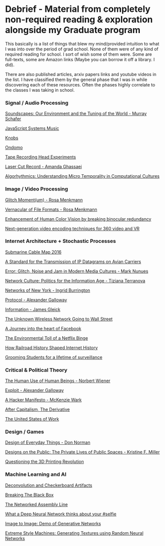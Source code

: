 # Debrief - Material from completely non-required reading & exploration alongside my Graduate program

This basically is a list of things that blew my mind/provided intuition to what I was into over the period of grad school. None of them were of any kind of required reading for school. I sort of wish some of them were.
Some are full-texts, some are Amazon links (Maybe you can borrow it off a library. I did). 

There are also published articles, arxiv papers links and youtube videos in the list. 
I have classified them by the general phase that I was in while discovering each of these resources. Often the phases highly correlate to the classes I was taking in school.

### Signal / Audio Processing

[Soundscapes: Our Environment and the Tuning of the World - Murray Schafer](https://www.amazon.com/Soundscape-Sonic-Environment-Tuning-World-ebook/dp/B005VRKQX8)

[JavaScript Systems Music](http://teropa.info/blog/2016/07/28/javascript-systems-music.html)

[Knobs](https://www.youtube.com/channel/UCarxZ8bKjfFzUOgN5LjYOhQ)

[Ondomo](https://youtu.be/mivNaRQBLmA?t=21s)

[Tape Recording Head Experiments](https://www.youtube.com/watch?v=MMD-d-1erk4)

[Laser Cut Record - Amanda Ghassaei](http://www.amandaghassaei.com/projects/laser_cut_record/)

[Algorhythmics: Understanding Micro Temporality in Computational Cultures](http://computationalculture.net/article/algorhythmics-understanding-micro-temporality-in-computational-cultures)


### Image / Video Processing

[Glitch Moment(um) - Rosa Menkmann](https://networkcultures.org/_uploads/NN%234_RosaMenkman.pdf)

[Vernacular of File Formats - Rosa Menkmann](https://www.flickr.com/photos/r00s/20265843548)

[Enhancement of Human Color Vision by breaking binocular redundancy](https://arxiv.org/abs/1703.04392)

[Next-generation video encoding techniques for 360 video and VR](https://code.facebook.com/posts/1126354007399553/next-generation-video-encoding-techniques-for-360-video-and-vr/)


### Internet Architecture + Stochastic Processes

[Submarine Cable Map 2016](http://submarine-cable-map-2016.telegeography.com/)

[A Standard for the Transmission of IP Datagrams on Avian Carriers](https://tools.ietf.org/html/rfc1149)

[Error: Glitch, Noise and Jam in Modern Media Cultures - Mark Nunues](https://www.amazon.com/Error-Glitch-Noise-Media-Cultures/dp/1441110216)

[Network Culture: Politics for the Information Age - Tiziana Terranova](https://compthink.files.wordpress.com/2011/04/terranova-network-culture.pdf)

[Networks of New York - Ingrid Burrington](http://seeingnetworks.in/nyc/)

[Protocol - Alexander Galloway](http://beforebefore.net/136c/s16/media/galloway-protocol.pdf)

[Information - James Gleick](https://www.amazon.com/Information-History-Theory-Flood/dp/1400096235)

[The Unknown Wireless Network Going to Wall Street](https://sniperinmahwah.wordpress.com/2016/06/13/the-unknown-wireless-network-going-to-wall-street/)

[A Journey into the heart of Facebook](https://www.theatlantic.com/technology/archive/2015/12/facebook-data-center-tk/418683/)

[The Environmental Toll of a Netflix Binge](https://www.theatlantic.com/technology/archive/2015/12/there-are-no-clean-clouds/420744/)

[How Railroad History Shaped Internet History](https://www.theatlantic.com/technology/archive/2015/11/how-railroad-history-shaped-internet-history/417414/)

[Grooming Students for a lifetime of surveillance](https://modelviewculture.com/pieces/grooming-students-for-a-lifetime-of-surveillance)


### Critical & Political Theory

[The Human Use of Human Beings - Norbert Wiener](https://monoskop.org/images/5/51/Wiener_Norbert_The_Human_Use_of_Human_Beings.pdf)

[Exploit - Alexander Galloway](http://dss-edit.com/plu/Galloway-Thacker_The_Exploit_2007.pdf)

[A Hacker Manifesto - McKenzie Wark](https://monoskop.org/images/8/85/Wark_McKenzie_A_Hacker_Manifesto.pdf)

[After Capitalism, The Derivative](http://www.publicseminar.org/2017/04/derivative/#.WU7xpRPyt-U)

[The United States of Work](https://newrepublic.com/article/141663/united-states-work)


### Design / Games 

[Design of Everyday Things - Don Norman](http://cc.droolcup.com/wp-content/uploads/2015/07/The-Design-of-Everyday-Things-Revised-and-Expanded-Edition.pdf)

[Designs on the Public: The Private Lives of Public Spaces - Kristine F. Miller](http://www.jstor.org/stable/10.5749/j.ctttv5pq)

[Questioning the 3D Printing Revolution](https://modelviewculture.com/pieces/questioning-the-3d-printing-revolution)


### Machine Learning and AI

[Deconvolution and Checkerboard Artifacts](http://distill.pub/2016/deconv-checkerboard/)

[Breaking The Black Box](https://www.propublica.org/article/breaking-the-black-box-what-facebook-knows-about-you)

[The Networked Assembly Line](https://thenewinquiry.com/the-networked-assembly-line/)

[What a Deep Neural Network thinks about your #selfie](http://karpathy.github.io/2015/10/25/selfie/)

[Image to Image: Demo of Generative Networks](https://affinelayer.com/pixsrv/index.html)

[Extreme Style Machines: Generating Textures using Random Neural Networks](https://nucl.ai/blog/extreme-style-machines/)

